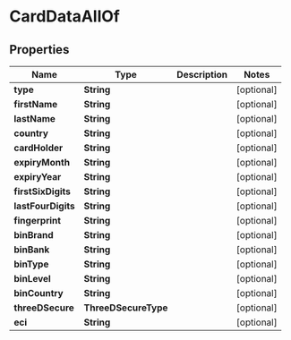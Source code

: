 

# CardDataAllOf


## Properties

| Name | Type | Description | Notes |
|------------ | ------------- | ------------- | -------------|
|**type** | **String** |  |  [optional] |
|**firstName** | **String** |  |  [optional] |
|**lastName** | **String** |  |  [optional] |
|**country** | **String** |  |  [optional] |
|**cardHolder** | **String** |  |  [optional] |
|**expiryMonth** | **String** |  |  [optional] |
|**expiryYear** | **String** |  |  [optional] |
|**firstSixDigits** | **String** |  |  [optional] |
|**lastFourDigits** | **String** |  |  [optional] |
|**fingerprint** | **String** |  |  [optional] |
|**binBrand** | **String** |  |  [optional] |
|**binBank** | **String** |  |  [optional] |
|**binType** | **String** |  |  [optional] |
|**binLevel** | **String** |  |  [optional] |
|**binCountry** | **String** |  |  [optional] |
|**threeDSecure** | **ThreeDSecureType** |  |  [optional] |
|**eci** | **String** |  |  [optional] |



